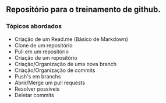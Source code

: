 ## Repositório para o treinamento de github.
### Tópicos abordados

* Criação de um Read.me (Básico de Markdown)
* Clone de um repositório
* Pull em um repositório
* Criação de um repositório
* Criação/Organização de uma nova branch
* Criação/Organização de commits
* Push's em branchs
* Abrir/Merge um pull requests
* Resolver possíveis
* Deletar commits
